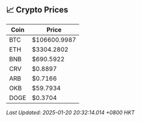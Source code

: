 ## 📈 Crypto Prices

| Coin | Price |
| ---- | ----- |
| BTC | $106600.9987 |
| ETH | $3304.2802 |
| BNB | $690.5922 |
| CRV | $0.8897 |
| ARB | $0.7166 |
| OKB | $59.7934 |
| DOGE | $0.3704 |

_Last Updated: 2025-01-20 20:32:14.014 +0800 HKT_